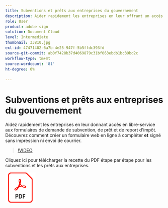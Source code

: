 ```yaml
---
title: Subventions et prêts aux entreprises du gouvernement
description: Aider rapidement les entreprises en leur offrant un accès libre-service aux formulaires de demande de subvention, de prêt et de report d'impôt
role: User
product: adobe sign
solution: Document Cloud
level: Intermediate
thumbnail: 33810.jpg
exl-id: 47471402-6a7b-4e25-947f-5b5ffdc393fd
source-git-commit: ab0f7428b37d4069879c31bf063ebdb1bc39bd2c
workflow-type: tm+mt
source-wordcount: '81'
ht-degree: 0%

---
```


# Subventions et prêts aux entreprises du gouvernement

Aidez rapidement les entreprises en leur donnant accès en libre-service aux formulaires de demande de subvention, de prêt et de report d&#39;impôt. Découvrez comment créer un formulaire web en ligne à compléter **et** signé sans impression ni envoi de courrier.

>[!VIDEO](https://video.tv.adobe.com/v/33810?hidetitle=true)

Cliquez ici pour télécharger la recette du PDF étape par étape pour les subventions et les prêts aux entreprises.

[![Télécharger la recette du PDF](../assets/acrobat_PDF_96.png)](../assets/UseCaseRecipe-EN-CreatingWebForms.pdf)
